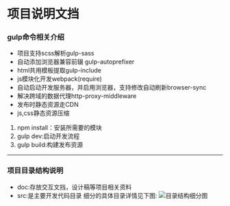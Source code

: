 # 项目说明文挡


### gulp命令相关介绍

* 项目支持scss解析gulp-sass
* 自动添加浏览器兼容前辍 gulp-autoprefixer
* html共用模板提取gulp-include
* js模块化开发webpack(require)
* 自动启动开发服务器，并启用浏览器，支持修改自动刷新browser-sync
* 解决跨域的数据代理http-proxy-middleware
* 发布时静态资源走CDN
* js,css静态资源压缩

1. npm install：安装所需要的模块
2. gulp dev:启动开发流程
3. gulp build:构建发布资源

- - -

### 项目目录结构说明

* doc:存放交互文挡，设计稿等项目相关资料
* src:是主要开发代码目录
细分的具体目录详情见下图:
![目录结构细分图](https://raw.githubusercontent.com/xw5/devEnv_multipage/master/dirimg.png)